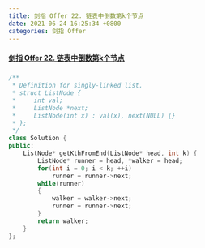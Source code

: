 ```yaml
---
title: 剑指 Offer 22. 链表中倒数第k个节点
date: 2021-06-24 16:25:34 +0800
categories: 剑指 Offer
---
```

#### [剑指 Offer 22. 链表中倒数第k个节点](https://leetcode-cn.com/problems/lian-biao-zhong-dao-shu-di-kge-jie-dian-lcof/)

#####
```c++
/**
 * Definition for singly-linked list.
 * struct ListNode {
 *     int val;
 *     ListNode *next;
 *     ListNode(int x) : val(x), next(NULL) {}
 * };
 */
class Solution {
public:
    ListNode* getKthFromEnd(ListNode* head, int k) {
        ListNode* runner = head, *walker = head;
        for(int i = 0; i < k; ++i)
            runner = runner->next;
        while(runner)
        {
            walker = walker->next;
            runner = runner->next;
        }
        return walker;
    }
};
```
